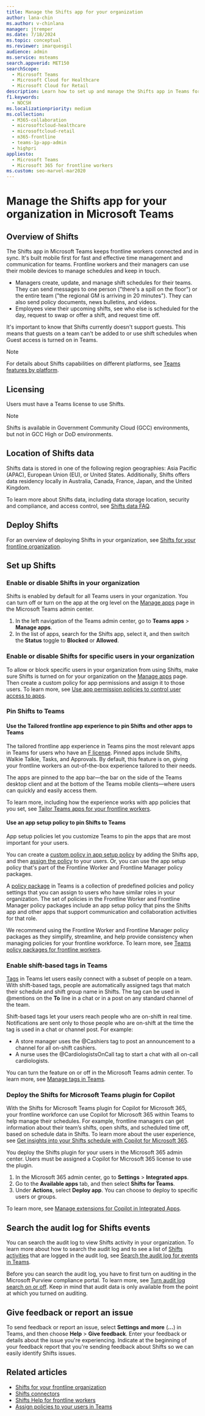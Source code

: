 ```yaml
---
title: Manage the Shifts app for your organization
author: lana-chin
ms.author: v-chinlana
manager: jtremper
ms.date: 7/18/2024
ms.topic: conceptual
ms.reviewer: imarquesgil
audience: admin
ms.service: msteams
search.appverid: MET150
searchScope: 
  - Microsoft Teams
  - Microsoft Cloud for Healthcare
  - Microsoft Cloud for Retail
description: Learn how to set up and manage the Shifts app in Teams for frontline workers in your organization.
f1.keywords: 
  - NOCSH
ms.localizationpriority: medium
ms.collection: 
  - M365-collaboration
  - microsoftcloud-healthcare
  - microsoftcloud-retail
  - m365-frontline
  - teams-1p-app-admin
  - highpri
appliesto: 
  - Microsoft Teams
  - Microsoft 365 for frontline workers
ms.custom: seo-marvel-mar2020
---
```


# Manage the Shifts app for your organization in Microsoft Teams

## Overview of Shifts

The Shifts app in Microsoft Teams keeps frontline workers connected and in sync. It's built mobile first for fast and effective time management and communication for teams. Frontline workers and their managers can use their mobile devices to manage schedules and keep in touch.

- Managers create, update, and manage shift schedules for their teams. They can send messages to one person ("there's a spill on the floor") or the entire team ("the regional GM is arriving in 20 minutes"). They can also send policy documents, news bulletins, and videos.
- Employees view their upcoming shifts, see who else is scheduled for the day, request to swap or offer a shift, and request time off.

It's important to know that Shifts currently doesn't support guests. This means that guests on a team can't be added to or use shift schedules when Guest access is turned on in Teams.

> [!Note]
> For details about Shifts capabilities on different platforms, see [Teams features by platform](https://support.microsoft.com/office/teams-features-by-platform-debe7ff4-7db4-4138-b7d0-fcc276f392d3).

## Licensing

Users must have a Teams license to use Shifts.

> [!NOTE]
> Shifts is available in Government Community Cloud (GCC) environments, but not in GCC High or DoD environments.

## Location of Shifts data

Shifts data is stored in one of the following region geographies: Asia Pacific (APAC), European Union (EU), or United States. Additionally, Shifts offers data residency locally in Australia, Canada, France, Japan, and the United Kingdom.

To learn more about Shifts data, including data storage location, security and compliance, and access control, see [Shifts data FAQ](shifts-data-faq.md).

## Deploy Shifts

For an overview of deploying Shifts in your organization, see [Shifts for your frontline organization](/microsoft-365/frontline/shifts-for-teams-landing-page).

## Set up Shifts

### Enable or disable Shifts in your organization

Shifts is enabled by default for all Teams users in your organization. You can turn off or turn on the app at the org level on the [Manage apps](../../manage-apps.md) page in the Microsoft Teams admin center.

1. In the left navigation of the Teams admin center, go to **Teams apps** > **Manage apps**.
2. In the list of apps, search for the Shifts app, select it, and then switch the **Status** toggle to **Blocked** or **Allowed**.

### Enable or disable Shifts for specific users in your organization

To allow or block specific users in your organization from using Shifts, make sure Shifts is turned on for your organization on the [Manage apps](../../manage-apps.md) page. Then create a custom policy for app permissions and assign it to those users. To learn more, see [Use app permission policies to control user access to apps](../../teams-app-permission-policies.md).

### Pin Shifts to Teams

#### Use the Tailored frontline app experience to pin Shifts and other apps to Teams

The tailored frontline app experience in Teams pins the most relevant apps in Teams for users who have an [F license](https://www.microsoft.com/microsoft-365/enterprise/frontline-plans-and-pricing). Pinned apps include Shifts, Walkie Talkie, Tasks, and Approvals. By default, this feature is on, giving your frontline workers an out-of-the-box experience tailored to their needs.

The apps are pinned to the app bar—the bar on the side of the Teams desktop client and at the bottom of the Teams mobile clients—where users can quickly and easily access them.

To learn more, including how the experience works with app policies that you set, see [Tailor Teams apps for your frontline workers](/microsoft-365/frontline/pin-teams-apps-based-on-license?bc=%2fmicrosoftteams%2fbreadcrumb%2ftoc.json&toc=%2fmicrosoftteams%2ftoc.json).  

#### Use an app setup policy to pin Shifts to Teams

App setup policies let you customize Teams to pin the apps that are most important for your users.

You can create a [custom policy in app setup policy](../../teams-app-setup-policies.md) by adding the Shifts app, and then [assign the policy](../../assign-policies-users-and-groups.md) to your users. Or, you can use the app setup policy that's part of the Frontline Worker and Frontline Manager policy packages.

A [policy package](../../manage-policy-packages.md) in Teams is a collection of predefined policies and policy settings that you can assign to users who have similar roles in your organization. The set of policies in the Frontline Worker and Frontline Manager policy packages include an app setup policy that pins the Shifts app and other apps that support communication and collaboration activities for that role.

We recommend using the Frontline Worker and Frontline Manager policy packages as they simplify, streamline, and help provide consistency when managing policies for your frontline workforce. To learn more, see [Teams policy packages for frontline workers](../../policy-packages-flw.md).

### Enable shift-based tags in Teams

[Tags](https://support.microsoft.com/office/using-tags-in-teams-667bd56f-32b8-4118-9a0b-56807c96d91e) in Teams let users easily connect with a subset of people on a team. With shift-based tags, people are automatically assigned tags that match their schedule and shift group name in Shifts. The tag can be used in @mentions on the **To** line in a chat or in a post on any standard channel of the team.

Shift-based tags let your users reach people who are on-shift in real time. Notifications are sent only to those people who are on-shift at the time the tag is used in a chat or channel post. For example:

- A store manager uses the @Cashiers tag to post an announcement to a channel for all on-shift cashiers.
- A nurse uses the @CardiologistsOnCall tag to start a chat with all on-call cardiologists.

You can turn the feature on or off in the Microsoft Teams admin center. To learn more, see [Manage tags in Teams](../../manage-tags.md).

### Deploy the Shifts for Microsoft Teams plugin for Copilot

With the Shifts for Microsoft Teams plugin for Copilot for Microsoft 365, your frontline workforce can use Copilot for Microsoft 365 within Teams to help manage their schedules. For example, frontline managers can get information about their team’s shifts, open shifts, and scheduled time off, based on schedule data in Shifts. To learn more about the user experience, see [Get insights into your Shifts schedule with Copilot for Microsoft 365]().

You deploy the Shifts plugin for your users in the Microsoft 365 admin center. Users must be assigned a Copilot for Microsoft 365 license to use the plugin.  

1. In the Microsoft 365 admin center, go to **Settings** > **Integrated apps**.
2. Go to the **Available apps** tab, and then select **Shifts for Teams**.
3. Under **Actions**, select **Deploy app**. You can choose to deploy to specific users or groups.

To learn more, see [Manage extensions for Copilot in Integrated Apps](/microsoft-365/admin/manage/manage-plugins-for-copilot-in-integrated-apps).

## Search the audit log for Shifts events

You can search the audit log to view Shifts activity in your organization. To learn more about how to search the audit log and to see a list of [Shifts activities](../../audit-log-events.md#shifts-in-teams-activities) that are logged in the audit log, see [Search the audit log for events in Teams](../../audit-log-events.md).

Before you can search the audit log, you have to first turn on auditing in the Microsoft Purview compliance portal. To learn more, see [Turn audit log search on or off](https://support.office.com/article/turn-office-365-audit-log-search-on-or-off-e893b19a-660c-41f2-9074-d3631c95a014). Keep in mind that audit data is only available from the point at which you turned on auditing.

## Give feedback or report an issue

To send feedback or report an issue, select **Settings and more** (**…**) in Teams, and then choose **Help** > **Give feedback**. Enter your feedback or details about the issue you're experiencing. Indicate at the beginning of your feedback report that you're sending feedback about Shifts so we can easily identify Shifts issues.

## Related articles

- [Shifts for your frontline organization](/microsoft-365/frontline/shifts-for-teams-landing-page)
- [Shifts connectors](/microsoft-365/frontline/shifts-connectors)
- [Shifts Help for frontline workers](https://support.microsoft.com/office/what-is-shifts-f8efe6e4-ddb3-4d23-b81b-bb812296b821)
- [Assign policies to your users in Teams](../../policy-assignment-overview.md)
